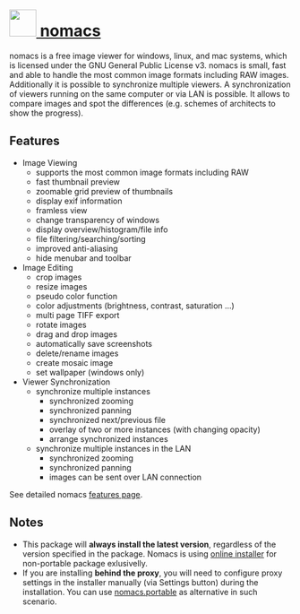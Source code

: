 # [<img src="https://rawgit.com/chocolatey/chocolatey-coreteampackages/master/icons/nomacs.svg" height="48" width="48" /> nomacs](https://chocolatey.org/packages/nomacs)

nomacs is a free image viewer for windows, linux, and mac systems, which is licensed under the GNU General Public License v3. nomacs is small, fast and able to handle the most common image formats including RAW images. Additionally it is possible to synchronize multiple viewers. A synchronization of viewers running on the same computer or via LAN is possible. It allows to compare images and spot the differences (e.g. schemes of architects to show the progress).

## Features

- Image Viewing
  - supports the most common image formats including RAW
  - fast thumbnail preview
  - zoomable grid preview of thumbnails
  - display exif information
  - framless view
  - change transparency of windows
  - display overview/histogram/file info
  - file filtering/searching/sorting
  - improved anti-aliasing
  - hide menubar and toolbar
- Image Editing
  - crop images
  - resize images
  - pseudo color function
  - color adjustments (brightness, contrast, saturation …)
  - multi page TIFF export
  - rotate images
  - drag and drop images
  - automatically save screenshots
  - delete/rename images
  - create mosaic image
  - set wallpaper (windows only)
- Viewer Synchronization
  - synchronize multiple instances
    - synchronized zooming
    - synchronized panning
    - synchronized next/previous file
    - overlay of two or more instances (with changing opacity)
    - arrange synchronized instances
  - synchronize multiple instances in the LAN
    - synchronized zooming
    - synchronized panning
    - images can be sent over LAN connection

See detailed nomacs [features page](http://nomacs.org/features/).

## Notes

- This package will **always install the latest version**, regardless of the version specified in the package. Nomacs is using [online installer](https://www.nomacs.org/redmine/issues/573) for non-portable package exlusivelly.
- If you are installing **behind the proxy**, you will need to configure proxy settings in the installer manually (via Settings button) during the installation. You can use [nomacs.portable](https://chocolatey.org/packages/nomacs.portable) as alternative in such scenario.
